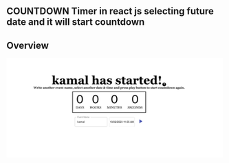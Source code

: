## COUNTDOWN Timer in react js selecting future date and it will start countdown

## Overview
<img src='./src/screenshot.png' />